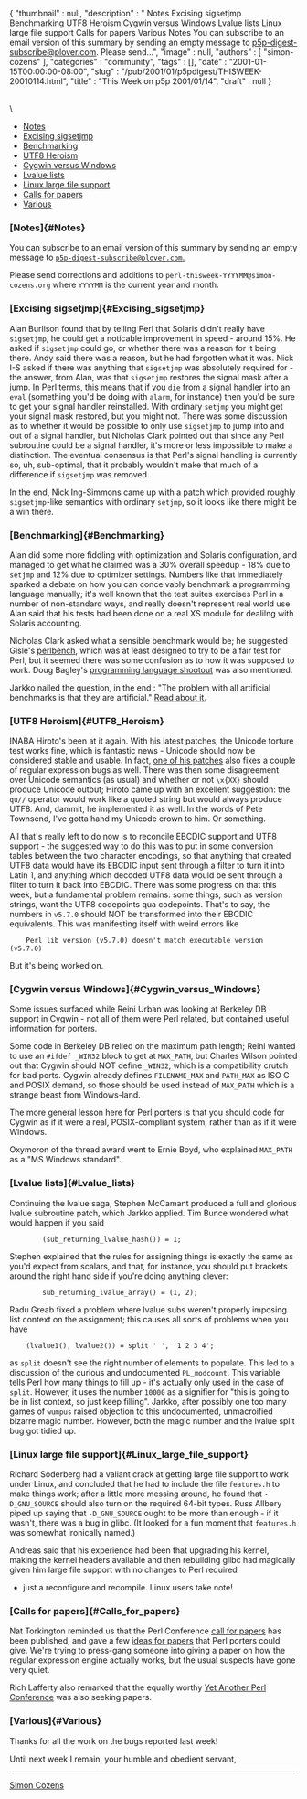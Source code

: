 {
   "thumbnail" : null,
   "description" : " Notes Excising sigsetjmp Benchmarking UTF8 Heroism Cygwin versus Windows Lvalue lists Linux large file support Calls for papers Various Notes You can subscribe to an email version of this summary by sending an empty message to p5p-digest-subscribe@plover.com. Please send...",
   "image" : null,
   "authors" : [
      "simon-cozens"
   ],
   "categories" : "community",
   "tags" : [],
   "date" : "2001-01-15T00:00:00-08:00",
   "slug" : "/pub/2001/01/p5pdigest/THISWEEK-20010114.html",
   "title" : "This Week on p5p 2001/01/14",
   "draft" : null
}





\
\
-   [Notes](#Notes)
-   [Excising sigsetjmp](#Excising_sigsetjmp)
-   [Benchmarking](#Benchmarking)
-   [UTF8 Heroism](#UTF8_Heroism)
-   [Cygwin versus Windows](#Cygwin_versus_Windows)
-   [Lvalue lists](#Lvalue_lists)
-   [Linux large file support](#Linux_large_file_support)
-   [Calls for papers](#Calls_for_papers)
-   [Various](#Various)

### [Notes]{#Notes}

You can subscribe to an email version of this summary by sending an
empty message to
[`p5p-digest-subscribe@plover.com`.](mailto:p5p-digest-subscribe@plover.com)

Please send corrections and additions to
`perl-thisweek-YYYYMM@simon-cozens.org` where `YYYYMM` is the current
year and month.

### [Excising sigsetjmp]{#Excising_sigsetjmp}

Alan Burlison found that by telling Perl that Solaris didn't really have
`sigsetjmp`, he could get a noticable improvement in speed - around 15%.
He asked if `sigsetjmp` could go, or whether there was a reason for it
being there. Andy said there was a reason, but he had forgotten what it
was. Nick I-S asked if there was anything that `sigsetjmp` was
absolutely required for - the answer, from Alan, was that `sigsetjmp`
restores the signal mask after a jump. In Perl terms, this means that if
you `die` from a signal handler into an `eval` (something you'd be doing
with `alarm`, for instance) then you'd be sure to get your signal
handler reinstalled. With ordinary `setjmp` you might get your signal
mask restored, but you might not. There was some discussion as to
whether it would be possible to only use `sigsetjmp` to jump into and
out of a signal handler, but Nicholas Clark pointed out that since any
Perl subroutine could be a signal handler, it's more or less impossible
to make a distinction. The eventual consensus is that Perl's signal
handling is currently so, uh, sub-optimal, that it probably wouldn't
make that much of a difference if `sigsetjmp` was removed.

In the end, Nick Ing-Simmons came up with a patch which provided roughly
`sigsetjmp`-like semantics with ordinary `setjmp`, so it looks like
there might be a win there.

### [Benchmarking]{#Benchmarking}

Alan did some more fiddling with optimization and Solaris configuration,
and managed to get what he claimed was a 30% overall speedup - 18% due
to `setjmp` and 12% due to optimizer settings. Numbers like that
immediately sparked a debate on how you can conceivably benchmark a
programming language manually; it's well known that the test suites
exercises Perl in a number of non-standard ways, and really doesn't
represent real world use. Alan said that his tests had been done on a
real XS module for dealilng with Solaris accounting.

Nicholas Clark asked what a sensible benchmark would be; he suggested
Gisle's
[perlbench](http://search.cpan.org/search?mode=dist&query=perlbench),
which was at least designed to try to be a fair test for Perl, but it
seemed there was some confusion as to how it was supposed to work. Doug
Bagley's [programming language
shootout](http://www.bagley.org/~doug/shootout/) was also mentioned.

Jarkko nailed the question, in the end : "The problem with all
artificial benchmarks is that they are artificial." [Read about
it.](http://www.xray.mpe.mpg.de/mailing-lists/perl5-porters/2001-01/msg00401.html)

### [UTF8 Heroism]{#UTF8_Heroism}

INABA Hiroto's been at it again. With his latest patches, the Unicode
torture test works fine, which is fantastic news - Unicode should now be
considered stable and usable. In fact, [one of his
patches](http://www.xray.mpe.mpg.de/mailing-lists/perl5-porters/2001-01/msg00326.html)
also fixes a couple of regular expression bugs as well. There was then
some disagreement over Unicode semantics (as usual) and whether or not
`\x{XX}` should produce Unicode output; Hiroto came up with an excellent
suggestion: the `qu//` operator would work like a quoted string but
would always produce UTF8. And, dammit, he implemented it as well. In
the words of Pete Townsend, I've gotta hand my Unicode crown to him. Or
something.

All that's really left to do now is to reconcile EBCDIC support and UTF8
support - the suggested way to do this was to put in some conversion
tables between the two character encodings, so that anything that
created UTF8 data would have its EBCDIC input sent through a filter to
turn it into Latin 1, and anything which decoded UTF8 data would be sent
through a filter to turn it back into EBCDIC. There was some progress on
that this week, but a fundamental problem remains: some things, such as
version strings, want the UTF8 codepoints qua codepoints. That's to say,
the numbers in `v5.7.0` should NOT be transformed into their EBCDIC
equivalents. This was manifesting itself with weird errors like

        Perl lib version (v5.7.0) doesn't match executable version (v5.7.0)

But it's being worked on.

### [Cygwin versus Windows]{#Cygwin_versus_Windows}

Some issues surfaced while Reini Urban was looking at Berkeley DB
support in Cygwin - not all of them were Perl related, but contained
useful information for porters.

Some code in Berkeley DB relied on the maximum path length; Reini wanted
to use an `#ifdef _WIN32` block to get at `MAX_PATH`, but Charles Wilson
pointed out that Cygwin should NOT define `_WIN32`, which is a
compatibility crutch for bad ports. Cygwin already defines
`FILENAME_MAX` and `PATH_MAX` as ISO C and POSIX demand, so those should
be used instead of `MAX_PATH` which is a strange beast from
Windows-land.

The more general lesson here for Perl porters is that you should code
for Cygwin as if it were a real, POSIX-compliant system, rather than as
if it were Windows.

Oxymoron of the thread award went to Ernie Boyd, who explained
`MAX_PATH` as a "MS Windows standard".

### [Lvalue lists]{#Lvalue_lists}

Continuing the lvalue saga, Stephen McCamant produced a full and
glorious lvalue subroutine patch, which Jarkko applied. Tim Bunce
wondered what would happen if you said

            (sub_returning_lvalue_hash()) = 1;

Stephen explained that the rules for assigning things is exactly the
same as you'd expect from scalars, and that, for instance, you should
put brackets around the right hand side if you're doing anything clever:

            sub_returning_lvalue_array() = (1, 2);

Radu Greab fixed a problem where lvalue subs weren't properly imposing
list context on the assignment; this causes all sorts of problems when
you have

        (lvalue1(), lvalue2()) = split ' ', '1 2 3 4';

as `split` doesn't see the right number of elements to populate. This
led to a discussion of the curious and undocumented `PL_modcount`. This
variable tells Perl how many things to fill up - it's actually only used
in the case of `split`. However, it uses the number `10000` as a
signifier for "this is going to be in list context, so just keep
filling". Jarkko, after possibly one too many games of `wumpus` raised
objection to this undocumented, unmacroified bizarre magic number.
However, both the magic number and the lvalue split bug got tidied up.

### [Linux large file support]{#Linux_large_file_support}

Richard Soderberg had a valiant crack at getting large file support to
work under Linux, and concluded that he had to include the file
`features.h` to make things work; after a little more messing around, he
found that `-D_GNU_SOURCE` should also turn on the required 64-bit
types. Russ Allbery piped up saying that `-D_GNU_SOURCE` ought to be
more than enough - if it wasn't, there was a bug in glibc. (It looked
for a fun moment that `features.h` was somewhat ironically named.)

Andreas said that his experience had been that upgrading his kernel,
making the kernel headers available and then rebuilding glibc had
magically given him large file support with no changes to Perl required
- just a reconfigure and recompile. Linux users take note!

### [Calls for papers]{#Calls_for_papers}

Nat Torkington reminded us that the Perl Conference [call for
papers](http://conferences.oreilly.com/perl5/) has been published, and
gave a few [ideas for
papers](http://www.xray.mpe.mpg.de/mailing-lists/perl5-porters/2001-01/msg00654.html)
that Perl porters could give. We're trying to press-gang someone into
giving a paper on how the regular expression engine actually works, but
the usual suspects have gone very quiet.

Rich Lafferty also remarked that the equally worthy [Yet Another Perl
Conference](http://yapc.org/America/) was also seeking papers.

### [Various]{#Various}

Thanks for all the work on the bugs reported last week!

Until next week I remain, your humble and obedient servant,

------------------------------------------------------------------------

[Simon Cozens](mailto:simon@brecon.co.uk)


